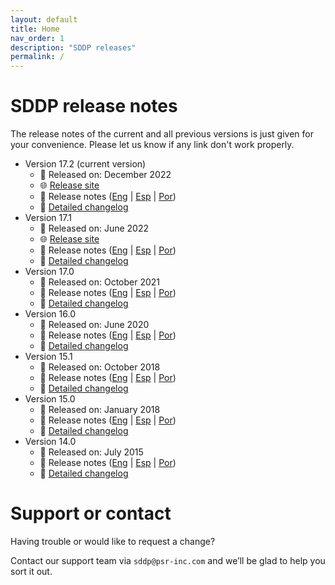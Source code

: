 ```yaml
---
layout: default
title: Home
nav_order: 1
description: "SDDP releases"
permalink: /
---
```


# SDDP release notes

The release notes of the current and all previous versions is just given for your convenience. Please let us know if any link don't work properly.

* Version 17.2 (current version)
  * 📅 Released on: December 2022
  * 🌐 [Release site](http://psr-energy.com/software/sddp-17.2.html)
  * 📖 Release notes ([Eng](https://www.psr-inc.com/wp-content/uploads/softwares/sddp/SddpReleaseNotesEng-17.2.pdf) | [Esp](https://www.psr-inc.com/wp-content/uploads/softwares/sddp/SddpReleaseNotesEsp-17.2.pdf) | [Por](https://www.psr-inc.com/wp-content/uploads/softwares/sddp/SddpReleaseNotesPor-17.2.pdf))
  * 📝 [Detailed changelog](sddp17.2.md)
* Version 17.1
  * 📅 Released on: June 2022
  * 🌐 [Release site](http://psr-energy.com/software/sddp-17.1.html)
  * 📖 Release notes ([Eng](https://www.psr-inc.com/wp-content/uploads/softwares/sddp/SddpReleaseNotesEng-17.1.pdf) | [Esp](https://www.psr-inc.com/wp-content/uploads/softwares/sddp/SddpReleaseNotesEsp-17.1.pdf) | [Por](https://www.psr-inc.com/wp-content/uploads/softwares/sddp/SddpReleaseNotesPor-17.1.pdf))
  * 📝 [Detailed changelog](sddp17.1.md)
* Version 17.0
  * 📅 Released on: October 2021
  * 📖 Release notes ([Eng](https://www.psr-inc.com/wp-content/uploads/softwares/sddp/SddpReleaseNotesEng-17.0.pdf) | [Esp](https://www.psr-inc.com/wp-content/uploads/softwares/sddp/SddpReleaseNotesEsp-17.0.pdf) | [Por](https://www.psr-inc.com/wp-content/uploads/softwares/sddp/SddpReleaseNotesPor-17.0.pdf))
  * 📝 [Detailed changelog](sddp17.0.md)
* Version 16.0
  * 📅 Released on: June 2020
  * 📖 Release notes ([Eng](https://www.psr-inc.com/wp-content/uploads/softwares/sddp/SddpReleaseNotesEng-16.0.pdf) | [Esp](https://www.psr-inc.com/wp-content/uploads/softwares/sddp/SddpReleaseNotesEsp-16.0.pdf) | [Por](https://www.psr-inc.com/wp-content/uploads/softwares/sddp/SddpReleaseNotesPor-16.0.pdf))
  * 📝 [Detailed changelog](sddp16.0.md)
* Version 15.1
  * 📅 Released on: October 2018
  * 📖 Release notes ([Eng](https://www.psr-inc.com/wp-content/uploads/softwares/sddp/SddpReleaseNotesEng-15.1.pdf) | [Esp](https://www.psr-inc.com/wp-content/uploads/softwares/sddp/SddpReleaseNotesEsp-15.1.pdf) | [Por](https://www.psr-inc.com/wp-content/uploads/softwares/sddp/SddpReleaseNotesPor-15.1.pdf))
  * 📝 [Detailed changelog](sddp15.1.md)
* Version 15.0
  * 📅 Released on: January 2018
  * 📖 Release notes ([Eng](https://www.psr-inc.com/wp-content/uploads/softwares/sddp/SddpReleaseNotesEng-15.0.pdf) | [Esp](https://www.psr-inc.com/wp-content/uploads/softwares/sddp/SddpReleaseNotesEsp-15.0.pdf) | [Por](https://www.psr-inc.com/wp-content/uploads/softwares/sddp/SddpReleaseNotesPor-15.0.pdf))
  * 📝 [Detailed changelog](sddp15.0.md)
* Version 14.0
  * 📅 Released on: July 2015
  * 📖 Release notes ([Eng](https://www.psr-inc.com/wp-content/uploads/softwares/sddp/SddpReleaseNotesEng-14.0.pdf) | [Esp](https://www.psr-inc.com/wp-content/uploads/softwares/sddp/SddpReleaseNotesEsp-14.0.pdf) | [Por](https://www.psr-inc.com/wp-content/uploads/softwares/sddp/SddpReleaseNotesPor-14.0.pdf))
  * 📝 [Detailed changelog](sddp14.0.md)

# Support or contact

Having trouble or would like to request a change?

Contact our support team via `sddp@psr-inc.com` and we’ll be glad to help you sort it out.
